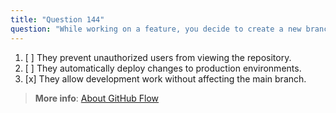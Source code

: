 ```yaml
---
title: "Question 144"
question: "While working on a feature, you decide to create a new branch for changes. What is the primary benefit of using branches in GitHub?"
---
```



1. [ ] They prevent unauthorized users from viewing the repository.
1. [ ] They automatically deploy changes to production environments.
1. [x] They allow development work without affecting the main branch.

> **More info**: [About GitHub Flow](https://learn.microsoft.com/en-us/training/modules/introduction-to-github/3-components-of-github-flow)